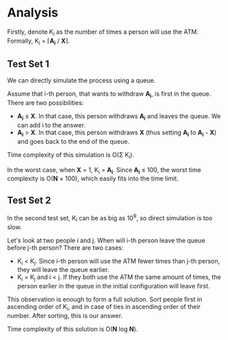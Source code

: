 # Analysis

Firstly, denote K<sub>i</sub> as the number of times a person will use the ATM. Formally, K<sub>i</sub> = ⌈**A<sub>i</sub>** / **X**⌉.

## Test Set 1

We can directly simulate the process using a queue.

Assume that i-th person, that wants to withdraw **A<sub>i</sub>**, is first in the queue. There are two possibilities:

- **A<sub>i</sub>** ≤ **X**. In that case, this person withdraws **A<sub>i</sub>** and leaves the queue. We can add i to the answer.
- **A<sub>i</sub>** > **X**. In that case, this person withdraws **X** (thus setting **A<sub>i</sub>** to **A<sub>i</sub>** - **X**) and goes back to the end of the queue.

Time complexity of this simulation is O(Σ K<sub>i</sub>).

In the worst case, when **X** = 1, K<sub>i</sub> = **A<sub>i</sub>**. Since **A<sub>i</sub>** ≤ 100, the worst time complexity is O(**N** × 100), which easily fits into the time limit.

## Test Set 2

In the second test set, K<sub>i</sub> can be as big as 10<sup>9</sup>, so direct simulation is too slow.

Let's look at two people i and j. When will i-th person leave the queue before j-th person? There are two cases:

- K<sub>i</sub> < K<sub>j</sub>. Since i-th person will use the ATM fewer times than j-th person, they will leave the queue earlier.
- K<sub>i</sub> = K<sub>j</sub> and i < j. If they both use the ATM the same amount of times, the person earlier in the queue in the initial configuration will leave first.

This observation is enough to form a full solution. Sort people first in ascending order of K<sub>i</sub>, and in case of ties in ascending order of their number. After sorting, this is our answer.

Time complexity of this solution is O(**N** log **N**).
